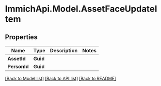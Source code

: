 # ImmichApi.Model.AssetFaceUpdateItem

## Properties

Name | Type | Description | Notes
------------ | ------------- | ------------- | -------------
**AssetId** | **Guid** |  | 
**PersonId** | **Guid** |  | 

[[Back to Model list]](../README.md#documentation-for-models) [[Back to API list]](../README.md#documentation-for-api-endpoints) [[Back to README]](../README.md)

